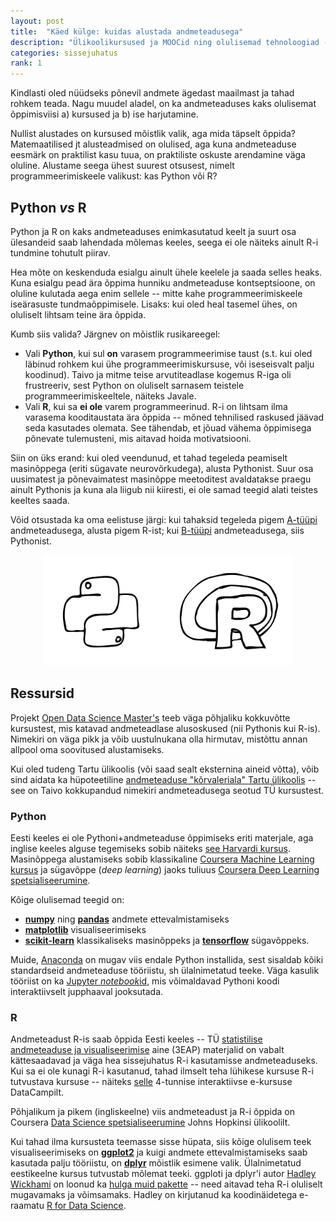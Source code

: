 ```yaml
---
layout: post
title:  "Käed külge: kuidas alustada andmeteadusega"
description: "Ülikoolikursused ja MOOCid ning olulisemad tehnoloogiad -- näiteks Pythoni ja R-i vahel valimine."
categories: sissejuhatus
rank: 1
---
```


Kindlasti oled nüüdseks põnevil andmete ägedast maailmast ja tahad rohkem teada. Nagu muudel aladel, on ka andmeteaduses kaks olulisemat õppimisviisi a) kursused ja b) ise harjutamine.

Nullist alustades on kursused mõistlik valik, aga mida täpselt õppida? Matemaatilised jt alusteadmised on olulised, aga kuna andmeteaduse eesmärk on praktilist kasu tuua, on praktiliste oskuste arendamine väga oluline. Alustame seega ühest suurest otsusest, nimelt programmeerimiskeele valikust: kas Python või R?

## Python *vs* R

Python ja R on kaks andmeteaduses enimkasutatud keelt ja suurt osa ülesandeid saab lahendada mõlemas keeles, seega ei ole näiteks ainult R-i tundmine tohutult piirav.

Hea mõte on keskenduda esialgu ainult ühele keelele ja saada selles heaks. Kuna esialgu pead ära õppima hunniku andmeteaduse kontseptsioone, on oluline kulutada aega enim sellele -- mitte kahe programmeerimiskeele iseärasuste tundmaõppimisele. Lisaks: kui oled heal tasemel ühes, on oluliselt lihtsam teine ära õppida.

Kumb siis valida? Järgnev on mõistlik rusikareegel:

* Vali **Python**, kui sul **on** varasem programmeerimise taust (s.t. kui oled läbinud rohkem kui ühe programmeerimiskursuse, või iseseisvalt palju koodinud). Taivo ja mitme teise arvutiteadlase kogemus R-iga oli frustreeriv, sest Python on oluliselt sarnasem teistele programmeerimiskeeltele, näiteks Javale.
* Vali **R**, kui sa **ei ole** varem programmeerinud. R-i on lihtsam ilma varasema kooditaustata ära õppida -- mõned tehnilised raskused jäävad seda kasutades olemata. See tähendab, et jõuad vähema õppimisega põnevate tulemusteni, mis aitavad hoida motivatsiooni.

Siin on üks erand: kui oled veendunud, et tahad tegeleda peamiselt masinõppega (eriti sügavate neurovõrkudega), alusta Pythonist. Suur osa uusimatest ja põnevaimatest masinõppe meetoditest avaldatakse praegu ainult Pythonis ja kuna ala liigub nii kiiresti, ei ole samad teegid alati teistes keeltes saada.

Võid otsustada ka oma eelistuse järgi: kui tahaksid tegeleda pigem [A-tüüpi](/sissejuhatus/mis-on-andmeteadus#a-tüüpi-ja-b-tüüpi-andmeteadlased) andmeteadusega, alusta pigem R-ist; kui [B-tüüpi](/sissejuhatus/mis-on-andmeteadus#a-tüüpi-ja-b-tüüpi-andmeteadlased) andmeteadusega, siis Pythonist.

<div style="text-align: center;">
<img src="/images/sketches/pythonr.svg" style="max-width: 400px;">
</div>

## Ressursid

Projekt [Open Data Science Master's](http://datasciencemasters.org/) teeb väga põhjaliku kokkuvõtte kursustest, mis katavad andmeteadlase alusoskused (nii Pythonis kui R-is). Nimekiri on väga pikk ja võib uustulnukana olla hirmutav, mistõttu annan allpool oma soovitused alustamiseks.

Kui oled tudeng Tartu ülikoolis (või saad sealt eksternina aineid võtta), võib sind aidata ka hüpoteetiline [andmeteaduse "kõrvaleriala" Tartu ülikoolis](https://docs.google.com/document/d/1FRAV8exhZYKp6R0dgeiLKb5dXlapI-uehJ2yCUfstlk/edit) -- see on Taivo kokkupandud nimekiri  andmeteadusega seotud TÜ kursustest.

### Python

Eesti keeles ei ole Pythoni+andmeteaduse õppimiseks eriti materjale, aga inglise keeles alguse tegemiseks sobib näiteks [see Harvardi kursus](http://cs109.github.io/2015/). Masinõppega alustamiseks sobib klassikaline [Coursera Machine Learning kursus](https://www.coursera.org/learn/machine-learning) ja sügavõppe (*deep learning*) jaoks tuliuus [Coursera Deep Learning spetsialiseerumine](https://www.coursera.org/specializations/deep-learning).

Kõige olulisemad teegid on:
* [**numpy**](http://www.numpy.org/) ning [**pandas**](http://pandas.pydata.org/) andmete ettevalmistamiseks
* [**matplotlib**](https://matplotlib.org/) visualiseerimiseks
* [**scikit-learn**](http://scikit-learn.org/) klassikaliseks masinõppeks ja [**tensorflow**](https://www.tensorflow.org/) sügavõppeks.

Muide, [Anaconda](https://www.continuum.io/downloads) on mugav viis endale Python installida, sest sisaldab kõiki standardseid andmeteaduse tööriistu, sh ülalnimetatud teeke. Väga kasulik tööriist on ka [Jupyter *notebook*id](http://jupyter.org/), mis võimaldavad Pythoni koodi interaktiivselt jupphaaval jooksutada.

### R

Andmeteadust R-is saab õppida Eesti keeles -- TÜ [statistilise andmeteaduse ja visualiseerimise](https://andmeteadus.github.io/2017/) aine (3EAP) materjalid on vabalt kättesaadavad ja väga hea sissejuhatus R-i kasutamisse andmeteaduseks. Kui sa ei ole kunagi R-i kasutanud, tahad ilmselt teha lühikese kursuse R-i tutvustava kursuse -- näiteks [selle](https://www.datacamp.com/courses/free-introduction-to-r) 4-tunnise interaktiivse e-kursuse DataCampilt.

Põhjalikum ja pikem (ingliskeelne) viis andmeteadust ja R-i õppida on Coursera [Data Science spetsialiseerumine](https://www.coursera.org/specializations/jhu-data-science) Johns Hopkinsi ülikoolilt.

Kui tahad ilma kursusteta teemasse sisse hüpata, siis kõige olulisem teek visualiseerimiseks on [**ggplot2**](http://ggplot2.org/) ja kuigi andmete ettevalmistamiseks saab kasutada palju tööriistu, on [**dplyr**](http://dplyr.tidyverse.org/) mõistlik esimene valik. Ülalnimetatud eestikeelne kursus tutvustab mõlemat teeki. ggploti ja dplyr'i autor [Hadley Wickhami](http://hadley.nz/) on loonud ka [hulga muid pakette](https://barryrowlingson.github.io/hadleyverse/#1) -- need aitavad teha R-i oluliselt mugavamaks ja võimsamaks. Hadley on kirjutanud ka koodinäidetega e-raamatu [R for Data Science](http://r4ds.had.co.nz/).
